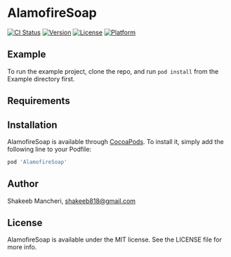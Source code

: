 # AlamofireSoap

[![CI Status](https://img.shields.io/travis/ShakeebM/AlamofireSoap.svg?style=flat)](https://www.travis-ci.org/ShakeebM/AlamofireSoap)
[![Version](https://img.shields.io/cocoapods/v/AlamofireSoap.svg?style=flat)](https://cocoapods.org/pods/AlamofireSoap)
[![License](https://img.shields.io/cocoapods/l/AlamofireSoap.svg?style=flat)](https://cocoapods.org/pods/AlamofireSoap)
[![Platform](https://img.shields.io/cocoapods/p/AlamofireSoap.svg?style=flat)](https://cocoapods.org/pods/AlamofireSoap)

## Example

To run the example project, clone the repo, and run `pod install` from the Example directory first.

## Requirements

## Installation

AlamofireSoap is available through [CocoaPods](https://cocoapods.org). To install
it, simply add the following line to your Podfile:

```ruby
pod 'AlamofireSoap'
```

## Author

Shakeeb Mancheri, shakeeb818@gmail.com

## License

AlamofireSoap is available under the MIT license. See the LICENSE file for more info.

